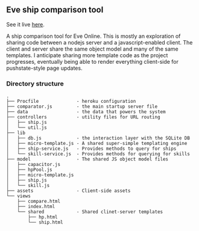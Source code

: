 ## Eve ship comparison tool

See it live [here](http://eve-ship-comparator.herokuapp.com/?frigate).

A ship comparison tool for Eve Online. This is mostly an exploration of sharing
code between a nodejs server and a javascript-enabled client. The client and
server share the same object model and many of the same templates. I anticipate
sharing more template code as the project progresses, eventually being able to
render everything client-side for pushstate-style page updates.

### Directory structure

    .
    ├── Procfile              - heroku configuration
    ├── comparator.js         - the main startup server file
    ├── data                  - the data that powers the system
    ├── controllers           - utility files for URL routing
    │   ├── ship.js          
    │   └── util.js          
    ├── lib                  
    │   ├── db.js             - the interaction layer with the SQLite DB
    │   ├── micro-template.js - A shared super-simple templating engine
    │   ├── ship-service.js   - Provides methods to query for ships
    │   └── skill-service.js  - Provides methods for querying for skills
    ├── model                 - The shared JS object model files
    │   ├── capacitor.js     
    │   ├── hpPool.js        
    │   ├── micro-template.js
    │   ├── ship.js          
    │   └── skill.js         
    ├── assets                - Client-side assets
    └── views                
        ├── compare.html     
        ├── index.html       
        └── shared            - Shared clinet-server templates
            ├── hp.html
            └── ship.html